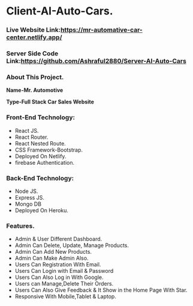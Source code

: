 # Client-AI-Auto-Cars.
### Live Website Link:https://mr-automative-car-center.netlify.app/
### Server Side Code Link:https://github.com/Ashraful2880/Server-AI-Auto-Cars

### About This Project.

**Name-Mr. Automotive**

**Type-Full Stack Car Sales Website**

### Front-End Technology:

* React JS.
* React Router.
* React Nested Route.
* CSS Framework-Bootstrap.
* Deployed On Netlify.
* firebase Authentication.

### Back-End Technology:

* Node JS.
* Express JS.
* Mongo DB
* Deployed On Heroku.

### Features.

* Admin & User Different Dashboard.
* Admin Can Delete, Update, Manage Products.
* Admin Can Add New Products.
* Admin Can Make Admin Also.
* Users Can Registration With Email.
* Users Can Login with Email & Password
* Users Can Also Log in With Google.
* Users can Manage,Delete Their Orders.
* Users Can Also Give Feedback & It Show in the Home Page With Star.
* Responsive With Mobile,Tablet & Laptop.

